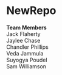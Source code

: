 # NewRepo
**Team Members**<br>
Jack Flaherty<br>
Jaylee Chase<br>
Chandler Phillips<br>
Veda Jammula<br>
Suyogya Poudel<br>
Sam Williamson
